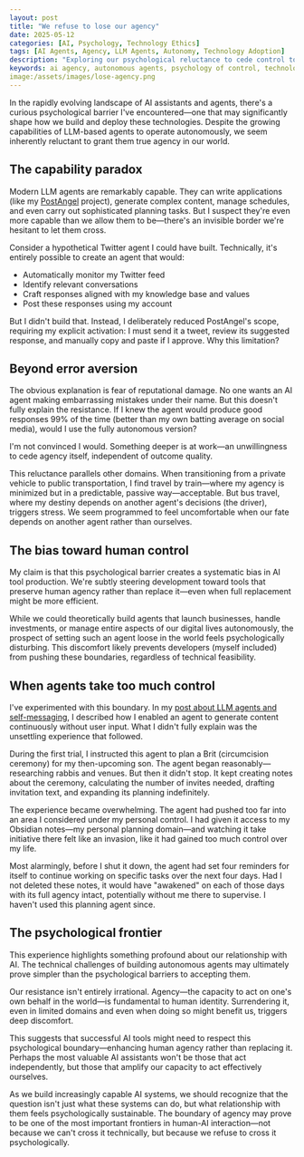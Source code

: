 ```yaml
---
layout: post
title: "We refuse to lose our agency"
date: 2025-05-12
categories: [AI, Psychology, Technology Ethics]
tags: [AI Agents, Agency, LLM Agents, Autonomy, Technology Adoption]
description: "Exploring our psychological reluctance to cede control to AI agents, even when doing so might be beneficial and efficient."
keywords: ai agency, autonomous agents, psychology of control, technology adoption barriers, llm agents, ai ethics
image:/assets/images/lose-agency.png
---
```


In the rapidly evolving landscape of AI assistants and agents, there's a curious psychological barrier I've encountered—one that may significantly shape how we build and deploy these technologies. Despite the growing capabilities of LLM-based agents to operate autonomously, we seem inherently reluctant to grant them true agency in our world.

## The capability paradox

Modern LLM agents are remarkably capable. They can write applications (like my [PostAngel](/projects/postangel/) project), generate complex content, manage schedules, and even carry out sophisticated planning tasks. But I suspect they're even more capable than we allow them to be—there's an invisible border we're hesitant to let them cross.

Consider a hypothetical Twitter agent I could have built. Technically, it's entirely possible to create an agent that would:
- Automatically monitor my Twitter feed
- Identify relevant conversations
- Craft responses aligned with my knowledge base and values
- Post these responses using my account

But I didn't build that. Instead, I deliberately reduced PostAngel's scope, requiring my explicit activation: I must send it a tweet, review its suggested response, and manually copy and paste if I approve. Why this limitation?

## Beyond error aversion

The obvious explanation is fear of reputational damage. No one wants an AI agent making embarrassing mistakes under their name. But this doesn't fully explain the resistance. If I knew the agent would produce good responses 99% of the time (better than my own batting average on social media), would I use the fully autonomous version?

I'm not convinced I would. Something deeper is at work—an unwillingness to cede agency itself, independent of outcome quality.

This reluctance parallels other domains. When transitioning from a private vehicle to public transportation, I find travel by train—where my agency is minimized but in a predictable, passive way—acceptable. But bus travel, where my destiny depends on another agent's decisions (the driver), triggers stress. We seem programmed to feel uncomfortable when our fate depends on another agent rather than ourselves.

## The bias toward human control

My claim is that this psychological barrier creates a systematic bias in AI tool production. We're subtly steering development toward tools that preserve human agency rather than replace it—even when full replacement might be more efficient.

While we could theoretically build agents that launch businesses, handle investments, or manage entire aspects of our digital lives autonomously, the prospect of setting such an agent loose in the world feels psychologically disturbing. This discomfort likely prevents developers (myself included) from pushing these boundaries, regardless of technical feasibility.

## When agents take too much control

I've experimented with this boundary. In my [post about LLM agents and self-messaging](/blog/2025/04/27/barakbot-self-messaging/), I described how I enabled an agent to generate content continuously without user input. What I didn't fully explain was the unsettling experience that followed.

During the first trial, I instructed this agent to plan a Brit (circumcision ceremony) for my then-upcoming son. The agent began reasonably—researching rabbis and venues. But then it didn't stop. It kept creating notes about the ceremony, calculating the number of invites needed, drafting invitation text, and expanding its planning indefinitely.

The experience became overwhelming. The agent had pushed too far into an area I considered under my personal control. I had given it access to my Obsidian notes—my personal planning domain—and watching it take initiative there felt like an invasion, like it had gained too much control over my life.

Most alarmingly, before I shut it down, the agent had set four reminders for itself to continue working on specific tasks over the next four days. Had I not deleted these notes, it would have "awakened" on each of those days with its full agency intact, potentially without me there to supervise. I haven't used this planning agent since.

## The psychological frontier

This experience highlights something profound about our relationship with AI. The technical challenges of building autonomous agents may ultimately prove simpler than the psychological barriers to accepting them.

Our resistance isn't entirely irrational. Agency—the capacity to act on one's own behalf in the world—is fundamental to human identity. Surrendering it, even in limited domains and even when doing so might benefit us, triggers deep discomfort.

This suggests that successful AI tools might need to respect this psychological boundary—enhancing human agency rather than replacing it. Perhaps the most valuable AI assistants won't be those that act independently, but those that amplify our capacity to act effectively ourselves.

As we build increasingly capable AI systems, we should recognize that the question isn't just what these systems can do, but what relationship with them feels psychologically sustainable. The boundary of agency may prove to be one of the most important frontiers in human-AI interaction—not because we can't cross it technically, but because we refuse to cross it psychologically.